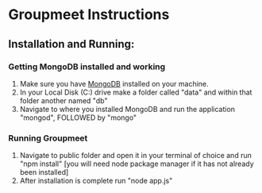 # Groupmeet Instructions

## Installation and Running:
### Getting MongoDB installed and working
1. Make sure you have [MongoDB](https://www.mongodb.com/download-center/community?jmp=docs) installed on your machine. 
2. In your Local Disk (C:) drive make a folder called "data" and within that folder another named "db"
3. Navigate to where you installed MongoDB and run the application "mongod", FOLLOWED by "mongo"

### Running Groupmeet
1. Navigate to public folder and open it in your terminal of choice and run "npm install" [you will need node package manager if it has not already been installed]
2. After installation is complete run "node app.js"
